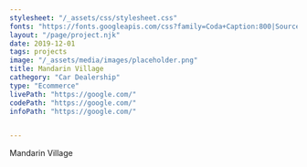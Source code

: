 ```yaml
---
stylesheet: "/_assets/css/stylesheet.css"
fonts: "https://fonts.googleapis.com/css?family=Coda+Caption:800|Source+Code+Pro|Dancing+Script&display=swap"
layout: "/page/project.njk"
date: 2019-12-01
tags: projects
image: "/_assets/media/images/placeholder.png"
title: Mandarin Village
cathegory: "Car Dealership"
type: "Ecommerce"
livePath: "https://google.com/"
codePath: "https://google.com/"
infoPath: "https://google.com/"


---
```

<!-- Excerpt Start -->

Mandarin Village

<!-- Excerpt End -->
 